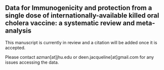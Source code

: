 ## Data for Immunogenicity and protection from a single dose of internationally-available killed oral cholera vaccine: a systematic review and meta-analysis

This manuscript is currently in review and a citation will be added once it is accepted. 

Please contact azman[at]jhu.edu or deen.jacqueline[at]gmail.com for any issues accessing the data.


